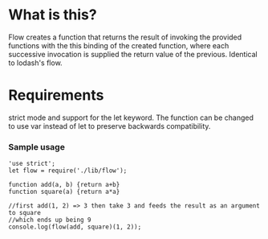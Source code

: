 # What is this?
Flow creates a function that returns the result of invoking the provided
functions with the this binding of the created function, where each successive
invocation is supplied the return value of the previous. Identical to lodash's
flow.

# Requirements
strict mode and support for the let keyword. The function can be changed to use
var instead of let to preserve backwards compatibility.

### Sample usage
```
'use strict';
let flow = require('./lib/flow');

function add(a, b) {return a+b}
function square(a) {return a*a}

//first add(1, 2) => 3 then take 3 and feeds the result as an argument to square
//which ends up being 9
console.log(flow(add, square)(1, 2));
```
